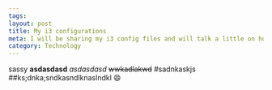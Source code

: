 ```yaml
---
tags:
layout: post
title: My i3 configurations
meta: I will be sharing my i3 config files and will talk a little on how you can customize your i3.
category: Technology
---
```

sassy
**asdasdasd**
*asdasdasd*
~~wwkadlakwd~~
#sadnkaskjs  
##ks;dnka;sndkasndlknaslndkl
:smile:
